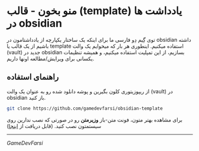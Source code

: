 # منو بخون - قالب (template) یادداشت ها در obsidian
توی گِیم دِو فارسی ما برای اینکه یک ساختار یکپارچه از یادداشتامون در obsidian داشته باشیم از یک قالب یا template استفاده میکنیم.
اینطوری هر بار که میخوایم یک والت (vault) جدید در obsidian بسازیم، از این تمپلیت استفاده میکنیم، و همیشه تنظیمات یکسانی برای ویرایش/مطالعه اونها داریم.
## راهنمای استفاده
از ریپوزیتوری کلون بگیرین و پوشه دانلود شده رو به عنوان یک والت (vault) در obsidian باز کنید.
```bash
git clone https://github.com/gamedevfarsi/obsidian-template
```

برای مشاهده بهتر متون، فونت متن-باز **وزیرمتن** رو در صورتی که نصب ندارین روی سیستمتون نصب کنید. (قابل دریافت از [اینجا](https://rastikerdar.github.io/vazirmatn/))

---
_GameDevFarsi_
